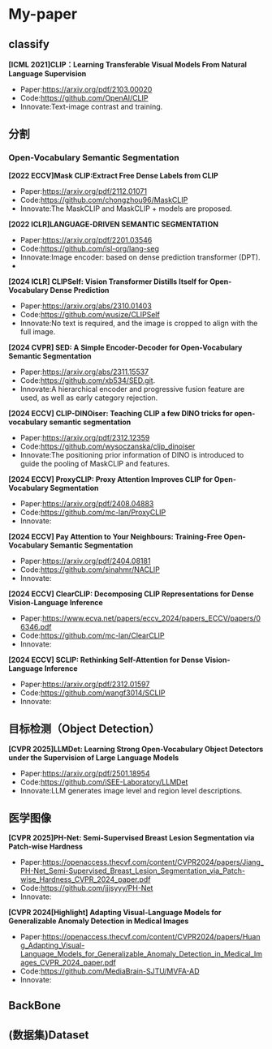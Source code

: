 # My-paper
## classify
**[ICML 2021]CLIP：Learning Transferable Visual Models From Natural Language Supervision**
- Paper:https://arxiv.org/pdf/2103.00020
- Code:https://github.com/OpenAI/CLIP
- Innovate:Text-image contrast and training.


## 分割
### Open-Vocabulary Semantic Segmentation
**[2022 ECCV]Mask CLIP:Extract Free Dense Labels from CLIP**
- Paper:https://arxiv.org/pdf/2112.01071
- Code:https://github.com/chongzhou96/MaskCLIP
- Innovate:The MaskCLIP and MaskCLIP + models are proposed.

**[2022 ICLR]LANGUAGE-DRIVEN SEMANTIC SEGMENTATION**
- Paper:https://arxiv.org/pdf/2201.03546
- Code:https://github.com/isl-org/lang-seg
- Innovate:Image encoder: based on dense prediction transformer (DPT).
- 

**[2024 ICLR] CLIPSelf: Vision Transformer Distills Itself for Open-Vocabulary Dense Prediction**
- Paper:https://arxiv.org/abs/2310.01403
- Code:https://github.com/wusize/CLIPSelf
- Innovate:No text is required, and the image is cropped to align with the full image.


**[2024 CVPR] SED: A Simple Encoder-Decoder for Open-Vocabulary Semantic Segmentation**
- Paper:https://arxiv.org/abs/2311.15537
- Code:https://github.com/xb534/SED.git.
- Innovate:A hierarchical encoder and progressive fusion feature are used, as well as early category rejection.

**[2024 ECCV] CLIP-DINOiser: Teaching CLIP a few DINO tricks for open-vocabulary semantic segmentation**
- Paper:https://arxiv.org/pdf/2312.12359
- Code:https://github.com/wysoczanska/clip_dinoiser
- Innovate:The positioning prior information of DINO is introduced to guide the pooling of MaskCLIP and features.

**[2024 ECCV] ProxyCLIP: Proxy Attention Improves CLIP for Open-Vocabulary Segmentation**
- Paper:https://arxiv.org/pdf/2408.04883
- Code:https://github.com/mc-lan/ProxyCLIP
- Innovate:

**[2024 ECCV] Pay Attention to Your Neighbours: Training-Free Open-Vocabulary Semantic Segmentation**
- Paper:https://arxiv.org/pdf/2404.08181
- Code:https://github.com/sinahmr/NACLIP
- Innovate:

**[2024 ECCV] ClearCLIP: Decomposing CLIP Representations for Dense Vision-Language Inference**
- Paper:https://www.ecva.net/papers/eccv_2024/papers_ECCV/papers/06346.pdf
- Code:https://github.com/mc-lan/ClearCLIP
- Innovate:

**[2024 ECCV] SCLIP: Rethinking Self-Attention for Dense Vision-Language Inference**
- Paper:https://arxiv.org/pdf/2312.01597
- Code:https://github.com/wangf3014/SCLIP
- Innovate:


## 目标检测（Object Detection）
**[CVPR 2025]LLMDet: Learning Strong Open-Vocabulary Object Detectors under the Supervision of Large Language Models**
- Paper:https://arxiv.org/pdf/2501.18954
- Code:https://github.com/iSEE-Laboratory/LLMDet
- Innovate:LLM generates image level and region level descriptions.

## 医学图像
**[CVPR 2025]PH-Net: Semi-Supervised Breast Lesion Segmentation via Patch-wise Hardness**
- Paper:https://openaccess.thecvf.com/content/CVPR2024/papers/Jiang_PH-Net_Semi-Supervised_Breast_Lesion_Segmentation_via_Patch-wise_Hardness_CVPR_2024_paper.pdf
- Code:https://github.com/jjjsyyy/PH-Net
- Innovate:

**[CVPR 2024[Highlight] Adapting Visual-Language Models for Generalizable Anomaly Detection in Medical Images**
- Paper:https://openaccess.thecvf.com/content/CVPR2024/papers/Huang_Adapting_Visual-Language_Models_for_Generalizable_Anomaly_Detection_in_Medical_Images_CVPR_2024_paper.pdf
- Code:https://github.com/MediaBrain-SJTU/MVFA-AD
- Innovate:

## BackBone
##  (数据集)Dataset

